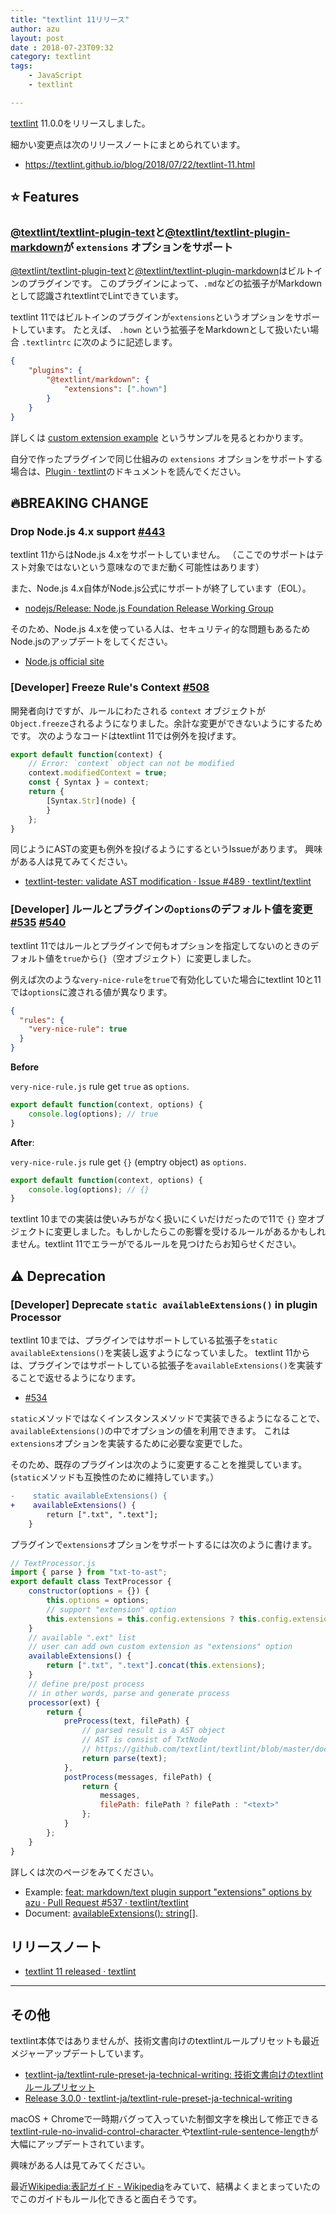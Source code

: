 ```yaml
---
title: "textlint 11リリース"
author: azu
layout: post
date : 2018-07-23T09:32
category: textlint
tags:
    - JavaScript
    - textlint

---
```


[textlint](https://textlint.github.io/) 11.0.0をリリースしました。

細かい変更点は次のリリースノートにまとめられています。

- <https://textlint.github.io/blog/2018/07/22/textlint-11.html>

## ⭐️ Features

### [@textlint/textlint-plugin-text](https://github.com/textlint/textlint/tree/master/packages/%40textlint/textlint-plugin-text)と[@textlint/textlint-plugin-markdown](https://github.com/textlint/textlint/tree/102d5683ea7172ead702acf00e9fc111a53637d3/packages/%40textlint/textlint-plugin-markdown)が `extensions` オプションをサポート

[@textlint/textlint-plugin-text](https://github.com/textlint/textlint/tree/master/packages/%40textlint/textlint-plugin-text)と[@textlint/textlint-plugin-markdown](https://github.com/textlint/textlint/tree/102d5683ea7172ead702acf00e9fc111a53637d3/packages/%40textlint/textlint-plugin-markdown)はビルトインのプラグインです。
このプラグインによって、`.md`などの拡張子がMarkdownとして認識されtextlintでLintできています。

textlint 11ではビルトインのプラグインが`extensions`というオプションをサポートしています。
たとえば、 `.hown` という拡張子をMarkdownとして扱いたい場合 `.textlintrc` に次のように記述します。

```json
{
    "plugins": {
        "@textlint/markdown": {
            "extensions": [".hown"]
        }
    }
}
```

詳しくは [custom extension example](https://github.com/textlint/textlint/tree/master/examples/plugin-extensions-option) というサンプルを見るとわかります。


自分で作ったプラグインで同じ仕組みの `extensions` オプションをサポートする場合は、[Plugin · textlint](https://textlint.github.io/docs/plugin.html)のドキュメントを読んでください。

## 🔥BREAKING CHANGE

### Drop Node.js 4.x support [#443](https://github.com/textlint/textlint/issues/443) 

textlint 11からはNode.js 4.xをサポートしていません。
（ここでのサポートはテスト対象ではないという意味なのでまだ動く可能性はあります）

また、Node.js 4.x自体がNode.js公式にサポートが終了しています（EOL）。

- [nodejs/Release: Node.js Foundation Release Working Group](https://github.com/nodejs/Release)

そのため、Node.js 4.xを使っている人は、セキュリティ的な問題もあるためNode.jsのアップデートをしてください。

- [Node.js official site](https://nodejs.org/)

### [Developer] Freeze Rule's Context [#508](https://github.com/textlint/textlint/issues/508) 

開発者向けですが、ルールにわたされる `context` オブジェクトが `Object.freeze`されるようになりました。余計な変更ができないようにするためです。
次のようなコードはtextlint 11では例外を投げます。

```js
export default function(context) {
    // Error: `context` object can not be modified
    context.modifiedContext = true;
    const { Syntax } = context;
    return {
        [Syntax.Str](node) {
        }
    };
}
```

同じようにASTの変更も例外を投げるようにするというIssueがあります。
興味がある人は見てみてください。

- [textlint-tester: validate AST modification · Issue #489 · textlint/textlint](https://github.com/textlint/textlint/issues/489)

### [Developer] ルールとプラグインの`options`のデフォルト値を変更 [#535](https://github.com/textlint/textlint/issues/535) [#540](https://github.com/textlint/textlint/issues/540)

textlint 11ではルールとプラグインで何もオプションを指定してないのときのデフォルト値を`true`から`{}`（空オブジェクト）に変更しました。

例えば次のような`very-nice-rule`を`true`で有効化していた場合にtextlint 10と11では`options`に渡される値が異なります。
 
```json
{
  "rules": {
    "very-nice-rule": true
  }
}
```

**Before**

`very-nice-rule.js` rule get `true` as `options`.
 
```js
export default function(context, options) {
    console.log(options); // true
}
```

**After**:
 
`very-nice-rule.js` rule get `{}` (emptry object) as `options`.
 
```js
export default function(context, options) {
    console.log(options); // {}
}
```

textlint 10までの実装は使いみちがなく扱いにくいだけだったので11で `{}` 空オブジェクトに変更しました。もしかしたらこの影響を受けるルールがあるかもしれません。textlint 11でエラーがでるルールを見つけたらお知らせください。

## ⚠ Deprecation 

### [Developer] Deprecate `static availableExtensions()` in plugin Processor


textlint 10までは、プラグインではサポートしている拡張子を`static availableExtensions()`を実装し返すようになっていました。
textlint 11からは、プラグインではサポートしている拡張子を`availableExtensions()`を実装することで返せるようになります。

- [#534](https://github.com/textlint/textlint/issues/534)

`static`メソッドではなくインスタンスメソッドで実装できるようになることで、`availableExtensions()`の中でオプションの値を利用できます。
これは`extensions`オプションを実装するために必要な変更でした。

そのため、既存のプラグインは次のように変更することを推奨しています。
(`static`メソッドも互換性のために維持しています。）

```diff
-    static availableExtensions() {
+    availableExtensions() {
        return [".txt", ".text"];
    }
```

プラグインで`extensions`オプションをサポートするには次のように書けます。

```js
// TextProcessor.js
import { parse } from "txt-to-ast";
export default class TextProcessor {
    constructor(options = {}) {
        this.options = options;
        // support "extension" option
        this.extensions = this.config.extensions ? this.config.extensions : [];
    }
    // available ".ext" list
    // user can add own custom extension as "extensions" option
    availableExtensions() {
        return [".txt", ".text"].concat(this.extensions);
    }
    // define pre/post process
    // in other words, parse and generate process
    processor(ext) {
        return {
            preProcess(text, filePath) {
                // parsed result is a AST object
                // AST is consist of TxtNode
                // https://github.com/textlint/textlint/blob/master/docs/txtnode.md
                return parse(text);
            },
            postProcess(messages, filePath) {
                return {
                    messages,
                    filePath: filePath ? filePath : "<text>"
                };
            }
        };
    }
}
```

詳しくは次のページをみてください。

- Example: [feat: markdown/text plugin support "extensions" options by azu · Pull Request #537 · textlint/textlint](https://github.com/textlint/textlint/pull/537)
- Document: [availableExtensions(): string\[\]](https://github.com/textlint/textlint/blob/master/docs/plugin.md#availableextensions-string).


## リリースノート

- [textlint 11 released · textlint](https://textlint.github.io/blog/2018/07/22/textlint-11.html)

---

## その他

textlint本体ではありませんが、技術文書向けのtextlintルールプリセットも最近メジャーアップデートしています。

- [textlint-ja/textlint-rule-preset-ja-technical-writing: 技術文書向けのtextlintルールプリセット](https://github.com/textlint-ja/textlint-rule-preset-ja-technical-writing)
- [Release 3.0.0 · textlint-ja/textlint-rule-preset-ja-technical-writing](https://github.com/textlint-ja/textlint-rule-preset-ja-technical-writing/releases/tag/3.0.0)

macOS + Chromeで一時期バグって入っていた制御文字を検出して修正できる[textlint-rule-no-invalid-control-character ](https://github.com/textlint-rule/textlint-rule-no-invalid-control-character)や[textlint-rule-sentence-length](https://github.com/textlint-rule/textlint-rule-sentence-length)が大幅にアップデートされています。

興味がある人は見てみてください。

最近[Wikipedia:表記ガイド - Wikipedia](https://ja.wikipedia.org/wiki/Wikipedia:%E8%A1%A8%E8%A8%98%E3%82%AC%E3%82%A4%E3%83%89)をみていて、結構よくまとまっていたのでこのガイドもルール化できると面白そうです。
